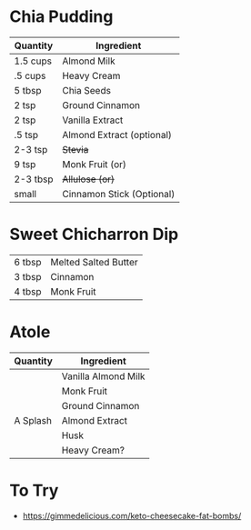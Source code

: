 # Chia Pudding

| Quantity | Ingredient |
|--|--|
| 1.5 cups | Almond Milk  |
| .5 cups | Heavy Cream
| 5 tbsp | Chia Seeds |
| 2 tsp | Ground Cinnamon |
| 2 tsp | Vanilla Extract |
| .5 tsp | Almond Extract (optional) |
| 2-3 tsp | ~~Stevia~~ |
| 9 tsp | Monk Fruit (or) |
| 2-3 tbsp | ~~Allulose (or)~~ |
| small | Cinnamon Stick (Optional)

# Sweet Chicharron Dip
|  |  |
| -- | -- |
| 6 tbsp | Melted Salted Butter |
| 3 tbsp | Cinnamon |
| 4 tbsp | Monk Fruit |

# Atole

| Quantity | Ingredient |
| -- | -- |
|  | Vanilla Almond Milk |
|  | Monk Fruit | 
|  | Ground Cinnamon |
| A Splash | Almond Extract |
|  | Husk
|  | Heavy Cream?

# To Try
* https://gimmedelicious.com/keto-cheesecake-fat-bombs/

<!--stackedit_data:
eyJoaXN0b3J5IjpbLTExMDIxNzY5NDYsLTE5Mjg0NTMzNzksLT
U4MDM5NjI3MSwtNzU4Nzc2MzA2XX0=
-->